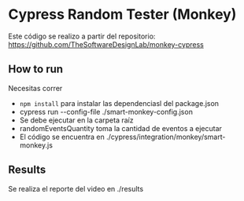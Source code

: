 # Cypress Random Tester (Monkey)
Este código se realizo a partir del repositorio: https://github.com/TheSoftwareDesignLab/monkey-cypress

## How to run
Necesitas correr
- `npm install` para instalar las dependenciasl del package.json
- cypress run --config-file ./smart-monkey-config.json
- Se debe ejecutar en la carpeta raíz
- randomEventsQuantity toma la cantidad de eventos a ejecutar
- El código se encuentra en ./cypress/integration/monkey/smart-monkey.js

## Results
Se realiza el reporte del video en ./results
